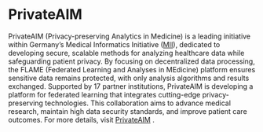 # PrivateAIM
PrivateAIM (Privacy-preserving Analytics in Medicine) is a leading initiative within Germany’s Medical Informatics Initiative
([MII](https://www.medizininformatik-initiative.de/de/start)), dedicated to developing secure, scalable methods for analyzing
healthcare data while safeguarding patient privacy. By focusing on decentralized data processing, the FLAME (Federated Learning
and Analyses in MEdicine) platform ensures sensitive data remains protected, with only analysis algorithms and results exchanged.
Supported by 17 partner institutions, PrivateAIM is developing a platform for federated learning that integrates cutting-edge
privacy-preserving technologies. This collaboration aims to advance medical research, maintain high data security standards,
and improve
patient care outcomes. For more details, visit [PrivateAIM](https://privateaim.de/projekt.html) .
